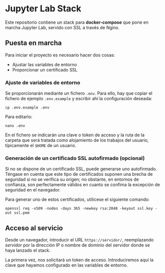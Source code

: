 # Jupyter Lab Stack

Este repositorio contiene un stack para **docker-compose** que pone en marcha Jupyter Lab, servido con SSL a través de Nginx.

## Puesta en marcha

Para iniciar el proyecto es necesario hacer dos cosas:

* Ajustar las variables de entorno
* Proporcionar un certificado SSL

### Ajuste de variables de entorno

Se proporcionarán mediante un fichero ``.env``. Para ello, hay que copiar el fichero de ejemplo ``.env.example`` y escribir ahí la configuración deseada:

```
cp .env.example .env
```

Para editarlo:

```
nano .env
``` 

En el fichero se indicarán una clave o token de acceso y la ruta de la carpeta que será tratada como alojamiento de los trabajos del usuario, típicamente el ``$HOME`` de un usuario.


### Generación de un certificado SSL autofirmado (opcional)

Si no se dispone de un certificado SSL, puede generarse uno autofirmado. Téngase en cuenta que este tipo de certificados suponen una brecha de seguridad si no se verifica su origen; no obstante, en entornos de confianza, son perfectamente válidos en cuanto se confima la excepción de seguridad en el navegador.

Para generar uno de estos certificados, utilícese el siguiente comando:

```
openssl req -x509 -nodes -days 365 -newkey rsa:2048 -keyout ssl.key -out ssl.pem
```


## Acceso al servicio

Desde un navegador, introducir el URL ``https://servidor/``, reemplazando _servidor_ por la dirección IP o nombre de dominio del servidor donde se haya lanzado el stack.

La primera vez, nos solicitará un token de acceso. Introduciremos aquí la clave que hayamos configurado en las variables de entorno.


